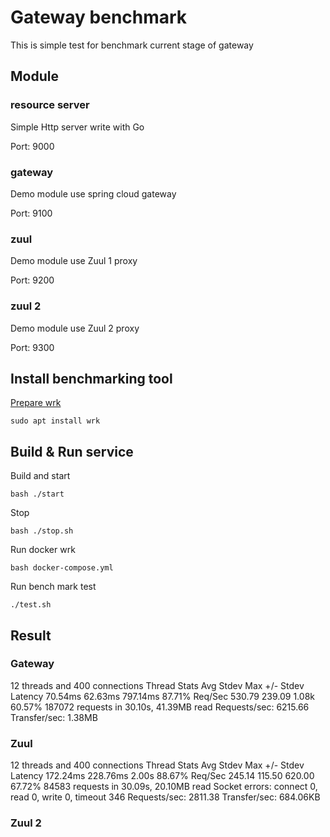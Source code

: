 # Gateway benchmark

This is simple test for benchmark current stage of gateway

## Module

### resource server

Simple Http server write with Go

Port: 9000

### gateway

Demo module use spring cloud gateway

Port: 9100

### zuul

Demo module use Zuul 1 proxy

Port: 9200


### zuul 2

Demo module use Zuul 2 proxy

Port: 9300

## Install benchmarking tool

[Prepare wrk](https://github.com/wg/wrk)

```shell script
sudo apt install wrk
```

## Build & Run service

Build and start

```shell script
bash ./start
```


Stop 

```shell script
bash ./stop.sh
```

Run docker wrk

```shell script
bash docker-compose.yml
```

Run bench mark test

```shell script
./test.sh

```

## Result

### Gateway
  12 threads and 400 connections
  Thread Stats   Avg      Stdev     Max   +/- Stdev
    Latency    70.54ms   62.63ms 797.14ms   87.71%
    Req/Sec   530.79    239.09     1.08k    60.57%
  187072 requests in 30.10s, 41.39MB read
Requests/sec:   6215.66
Transfer/sec:      1.38MB

### Zuul
  12 threads and 400 connections
  Thread Stats   Avg      Stdev     Max   +/- Stdev
    Latency   172.24ms  228.76ms   2.00s    88.67%
    Req/Sec   245.14    115.50   620.00     67.72%
  84583 requests in 30.09s, 20.10MB read
  Socket errors: connect 0, read 0, write 0, timeout 346
Requests/sec:   2811.38
Transfer/sec:    684.06KB

### Zuul 2